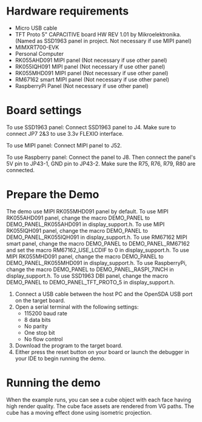 Hardware requirements
===================
- Micro USB cable
- TFT Proto 5" CAPACITIVE board HW REV 1.01 by Mikroelektronika. (Named as SSD1963 panel in project. Not necessary if use MIPI panel)
- MIMXRT700-EVK
- Personal Computer
- RK055AHD091 MIPI panel (Not necessary if use other panel)
- RK055IQH091 MIPI panel (Not necessary if use other panel)
- RK055MHD091 MIPI panel (Not necessary if use other panel)
- RM67162 smart MIPI panel (Not necessary if use other panel)
- RaspberryPi Panel (Not necessary if use other panel)

Board settings
============
To use SSD1963 panel:
Connect SSD1963 panel to J4. Make sure to connect JP7 2&3 to use 3.3v FLEXIO interface.

To use MIPI panel:
Connect MIPI panel to J52.

To use Raspberry panel:
Connect the panel to J8. Then connect the panel's 5V pin to JP43-1, GND pin to JP43-2.
Make sure the R75, R76, R79, R80 are connected.

Prepare the Demo
===============
The demo use MIPI RK055MHD091 panel by default.
To use MIPI RK055AHD091 panel, change the macro DEMO_PANEL to DEMO_PANEL_RK055AHD091 in display_support.h.
To use MIPI RK055IQH091 panel, change the macro DEMO_PANEL to DEMO_PANEL_RK055IQH091 in display_support.h.
To use RM67162 MIPI smart panel, change the macro DEMO_PANEL to DEMO_PANEL_RM67162 and set the macro RM67162_USE_LCDIF to 0 in display_support.h.
To use MIPI RK055MHD091 panel, change the macro DEMO_PANEL to DEMO_PANEL_RK055MHD091 in display_support.h.
To use RaspberryPi, change the macro DEMO_PANEL to DEMO_PANEL_RASPI_7INCH in display_support.h.
To use SSD1963 DBI panel, change the macro DEMO_PANEL to DEMO_PANEL_TFT_PROTO_5 in display_support.h.

1.  Connect a USB cable between the host PC and the OpenSDA USB port on the target board.
2.  Open a serial terminal with the following settings:
    - 115200 baud rate
    - 8 data bits
    - No parity
    - One stop bit
    - No flow control
3.  Download the program to the target board.
4.  Either press the reset button on your board or launch the debugger in your IDE to begin running the demo.

Running the demo
===============
When the example runs, you can see a cube object with each face having high render quality.
The cube face assets are rendered from VG paths.
The cube has a moving effect done using isometric projection.
